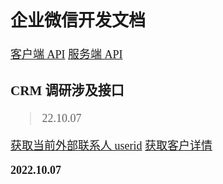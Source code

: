 <font size=4 face='楷体'>

## 企业微信开发文档

[客户端 API](https://developer.work.weixin.qq.com/document/path/92455)
[服务端 API](https://developer.work.weixin.qq.com/document/path/90664)

### CRM 调研涉及接口
> 22.10.07


[获取当前外部联系人 userid](https://developer.work.weixin.qq.com/document/path/91799)
[获取客户详情](https://developer.work.weixin.qq.com/document/path/92114)

**2022.10.07**
